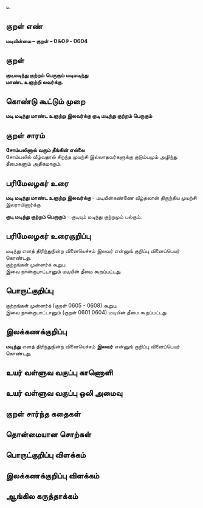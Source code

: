 உ

## குறள் எண் 

**மடியின்மை – குறள் – 0௬0௪ - 0604**  

## குறள் 

**குடிமடிந்து குற்றம் பெருகும் மடிமடிந்து  
மாண்ட உஞற்றி லவர்க்கு.**  

## கொண்டு கூட்டும் முறை

**மடி மடிந்து மாண்ட உஞற்று இலவர்க்கு குடி மடிந்து குற்றம் பெருகும்**

## குறள் சாரம் 

**சோம்பலினால் வரும் தீங்கின் எல்லை**  
சோம்பலில் வீழ்வதால் சிறந்த முயற்சி இல்லாதவர்களுக்கு குடும்பமும் அழிந்து தீமைகளும் அதிகமாகும்.  

## பரிமேலழகர் உரை

**மடி மடிந்து மாண்ட உஞற்று இலவர்க்கு** - மடியின்கண்ணே வீழ்தலான் திருந்திய முயற்சி இலராயினார்க்கு  

**குடி மடிந்து குற்றம் பெருகும்** - குடியும் மடிந்து குற்றமும் பல்கும். 

## பரிமேலழகர் உரைகுறிப்பு   

மடிந்து எனத் திரிந்துநின்ற வினையெச்சம் இலவர் என்னுங் குறிப்பு வினைப்பெயர் கொண்டது.  
குற்றங்கள் முன்னர்க் கூறுப.  
இவை நான்குபாட்டானும் மடியின் தீமை கூறப்பட்டது.     

## பொருட்குறிப்பு 
 
குற்றங்கள் முன்னர்க் (குறள் 0605 - 0608) கூறுப.  
இவை நான்குபாட்டானும் (குறள் 0601 0604) மடியின் தீமை கூறப்பட்டது.

## இலக்கணக்குறிப்பு  

**மடிந்து** எனத் திரிந்துநின்ற வினையெச்சம் **இலவர்** என்னுங் குறிப்பு வினைப்பெயர் கொண்டது.   

## உயர் வள்ளுவ வகுப்பு காணொளி


## உயர் வள்ளுவ வகுப்பு ஒலி அமைவு 

 
## குறள் சார்ந்த கதைகள் 


## தொன்மையான சொற்கள்


## பொருட்குறிப்பு விளக்கம்


## இலக்கணக்குறிப்பு விளக்கம்


## ஆங்கில கருத்தாக்கம் 


